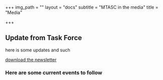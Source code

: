 +++
img_path = ""
layout = "docs"
subtitle = "MTASC in the media"
title = "Media"

+++
## Update from Task Force

here is some updates and such

[download the newsletter]()

### Here are some current events to follow
